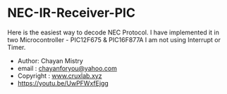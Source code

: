 # NEC-IR-Receiver-PIC

Here is the easiest way to decode NEC Protocol. I have implemented it in two Microcontroller - PIC12F675 & PIC16F877A
I am not using Interrupt or Timer.

 * Author: Chayan Mistry
 * email : chayanforyou@yahoo.com
 * Copyright : www.cruxlab.xyz 
 * https://youtu.be/UwPFWxfEjgg
